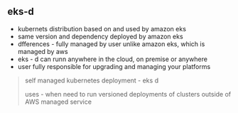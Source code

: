 ## eks-d

- kubernets distribution based on and used by amazon eks
- same version and dependency deployed by amazon eks
- dfferences - fully managed by user unlike amazon eks, which is managed by aws
- eks - d can runn anywhere in the cloud, on premise or anywhere
- user fully responsible for upgrading and managing your platforms

> self managed kubernetes deployment - eks d
>
> uses - when need to run versioned deployments of clusters outside of AWS managed service